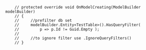 
        // protected override void OnModelCreating(ModelBuilder modelBuilder)
        // {
        //     //prefilter db set
        //     modelBuilder.Entity<TestTable>().HasQueryFilter(
        //         p => p.Id != Guid.Empty );
        //     
        //     //to ignore filter use .IgnoreQueryFilters()
        // }